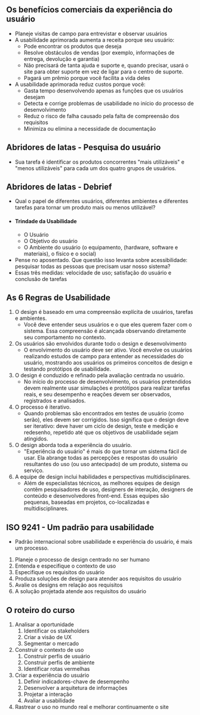 ## Os benefícios comerciais da experiência do usuário

-    Planeje visitas de campo para entrevistar e observar usuários
-    A usabilidade aprimorada aumenta a receita porque seu usuário:
     -    Pode encontrar os produtos que deseja
     -    Resolve obstáculos de vendas (por exemplo, informações de entrega, devolução e garantia)
     -    Não precisará de tanta ajuda e suporte e, quando precisar, usará o site para obter suporte em vez de ligar para o centro de suporte.
     -    Pagará um prêmio porque você facilita a vida deles
-    A usabilidade aprimorada reduz custos porque você:
     -    Gasta tempo desenvolvendo apenas as funções que os usuários desejam
     -    Detecta e corrige problemas de usabilidade no início do processo de desenvolvimento
     -    Reduz o risco de falha causado pela falta de compreensão dos requisitos
     -    Minimiza ou elimina a necessidade de documentação

## Abridores de latas - Pesquisa do usuário

-    Sua tarefa é identificar os produtos concorrentes "mais utilizáveis" e "menos utilizáveis" para cada um dos quatro grupos de usuários.

## Abridores de latas - Debrief

-    Qual o papel de diferentes usuários, diferentes ambientes e diferentes tarefas para tornar um produto mais ou menos utilizável?
-    #### Trindade da Usabilidade
     -    O Usuário
     -    O Objetivo do usuário
     -    O Ambiente do usuário (o equipamento, (hardware, software e materiais), o físico e o social)
-    Pense no aposentado. Que questão isso levanta sobre acessibilidade: pesquisar todas as pessoas que precisam usar nosso sistema?
-    Essas três medidas: velocidade de uso; satisfação do usuário e conclusão de tarefas

## As 6 Regras de Usabilidade

1. O design é baseado em uma compreensão explícita de usuários, tarefas e ambientes.
     - Você deve entender seus usuários e o que eles querem fazer com o sistema. Essa compreensão é alcançada observando diretamente seu comportamento no contexto.
2. Os usuários são envolvidos durante todo o design e desenvolvimento
     - O envolvimento do usuário deve ser ativo. Você envolve os usuários realizando estudos de campo para entender as necessidades do usuário, mostrando aos usuários os primeiros conceitos de design e testando protótipos de usabilidade.
3. O design é conduzido e refinado pela avaliação centrada no usuário.
     - No início do processo de desenvolvimento, os usuários pretendidos devem realmente usar simulações e protótipos para realizar tarefas reais, e seu desempenho e reações devem ser observados, registrados e analisados.
4. O processo é iterativo.
     - Quando problemas são encontrados em testes de usuário (como serão), eles devem ser corrigidos. Isso significa que o design deve ser iterativo: deve haver um ciclo de design, teste e medição e redesenho, repetido até que os objetivos de usabilidade sejam atingidos.
5. O design aborda toda a experiência do usuário.
     - "Experiência do usuário" é mais do que tornar um sistema fácil de usar. Ela abrange todas as percepções e respostas do usuário resultantes do uso (ou uso antecipado) de um produto, sistema ou serviço.
6. A equipe de design inclui habilidades e perspectivas multidisciplinares.
     - Além de especialistas técnicos, as melhores equipes de design contêm pesquisadores de uso, designers de interação, designers de conteúdo e desenvolvedores front-end. Essas equipes são pequenas, baseadas em projetos, co-localizadas e multidisciplinares.

## ISO 9241 - Um padrão para usabilidade

-    Padrão internacional sobre usabilidade e experiência do usuário, é mais um processo.

1. Planeje o processo de design centrado no ser humano
2. Entenda e especifique o contexto de uso
3. Especifique os requisitos do usuário
4. Produza soluções de design para atender aos requisitos do usuário
5. Avalie os designs em relação aos requisitos
6. A solução projetada atende aos requisitos do usuário

## O roteiro do curso

1. Analisar a oportunidade
     1. Identificar os stakeholders
     2. Criar a visão de UX
     3. Segmentar o mercado
2. Construir o contexto de uso
     1. Construir perfis de usuário
     2. Construir perfis de ambiente
     3. Identificar rotas vermelhas
3. Criar a experiência do usuário
     1. Definir indicadores-chave de desempenho
     2. Desenvolver a arquitetura de informações
     3. Projetar a interação
     4. Avaliar a usabilidade
4. Rastrear o uso no mundo real e melhorar continuamente o site

